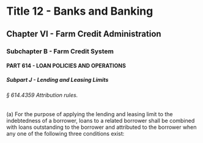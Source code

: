 
# Title 12 - Banks and Banking
## Chapter VI - Farm Credit Administration
### Subchapter B - Farm Credit System
#### PART 614 - LOAN POLICIES AND OPERATIONS
##### Subpart J - Lending and Leasing Limits
###### § 614.4359 Attribution rules.

(a) For the purpose of applying the lending and leasing limit to the indebtedness of a borrower, loans to a related borrower shall be combined with loans outstanding to the borrower and attributed to the borrower when any one of the following three conditions exist:
